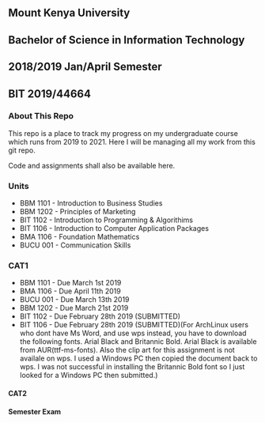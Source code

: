 ## Mount Kenya University
## Bachelor of Science in Information Technology
## 2018/2019 Jan/April Semester
## BIT 2019/44664

### About This Repo

This repo is a place to track my progress on my undergraduate course which runs from
2019 to 2021. Here I will be managing all my work from this git repo.

Code and assignments shall also be available here.

### Units

* BBM 1101 - Introduction to Business Studies
* BBM 1202 - Principles of Marketing
* BIT 1102 - Introduction to Programming & Algorithims
* BIT 1106 - Introduction to Computer Application Packages
* BMA 1106 - Foundation Mathematics
* BUCU 001 - Communication Skills
 
### CAT1
* BBM 1101 - Due March 1st 2019
* BMA 1106 - Due April 11th 2019
* BUCU 001 - Due March 13th 2019
* BBM 1202 - Due March 21st 2019
* BIT 1102 - Due February 28th 2019 (SUBMITTED)
* BIT 1106 - Due February 28th 2019 (SUBMITTED)(For ArchLinux users who dont have Ms Word, and use wps instead, you have
to download the following fonts. Arial Black and Britannic Bold. Arial Black is available from AUR(ttf-ms-fonts).
Also the clip art for this assignment is not availale on wps. I used a Windows PC then copied the document back to 
wps. I was not successful in installing the Britannic Bold font so I just looked for a Windows PC then submitted.)
#### CAT2

#### Semester Exam
